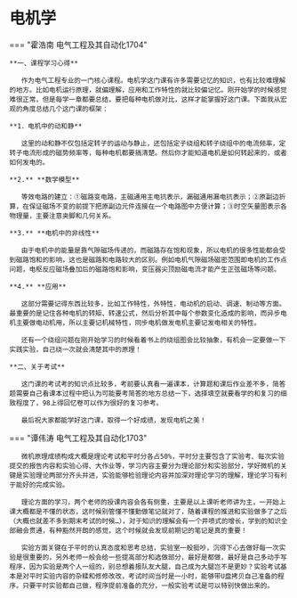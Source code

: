 # 电机学

=== "霍浩南 电气工程及其自动化1704"

    **一、课程学习心得**

    ​	作为电气工程专业的一门核心课程。电机学这门课有许多需要记忆的知识，也有比较难理解的地方。比如电机运行原理，就偏理解，应用和工作特性的就比较偏记忆。刚开始学的时候感觉难很正常，但是每学一章都要总结，要把每种电机做对比，这样才能掌握好这门课。下面我从宏观的角度总结几个这门课的框架：

    **1．电机中的动和静**

    ​	这里的动和静不仅包括定转子的运动与静止，还包括定子绕组和转子绕组中的电流频率，定转子电流形成的磁势频率等，每种电机都要搞清楚。然后你才能知道电机是如何转起来的，或者如何发电的。

    **2.** **数学模型**

    ​	等效电路的建立：①磁路变电路，主磁通用主电抗表示，漏磁通用漏电抗表示；②原副边折算，在保证磁场不变的前提下把原副边元件连接在一个电路图中方便计算；③时空矢量图表示各物理量，主要注意夹脚和几何关系。

    **3.** **电机中的非线性**

    ​	由于电机中的能量是靠气隙磁场传递的，而磁路存在饱和现象，所以电机的很多性能都会受到磁路饱和的影响，这也是磁路和电路较大的区别。例如电机气隙磁场磁密范围即电机的工作点问题，电枢反应磁场叠加后的磁路饱和影响，变压器尖顶励磁电流才能产生正弦磁场等问题。

    **4.** **应用**

    ​	这部分需要记得东西比较多，比如工作特性，外特性，电动机的启动、调速、制动等方面。最重要的是记住各种电机的转矩、转速公式，然后分析其中每个参数变化造成的影响，而异步电机主要做电动机用，所以主要记机械特性，同步电机做发电机主要记发电相关的特性。

    ​	还有一个绕组问题在刚开始学习的时候看着书上的绕组图会比较抽象，有机会一定要做一下实践实验，自己绕一次就会清楚其中的原理！

    **二、关于考试**

    ​	这门课的考试考的知识点比较多，考前要认真看一遍课本，计算题和课后作业差不多，简答题需要自己看课本过程中把认为可能要考简答的地方总结一下，选择填空就要看学的和复习的细致程度了，98上得回忆卷可以作为很好的复习参考。

    ​	最后祝大家都能学好这门课，取得一个好成绩，发现电机之美！

=== "谭伟涛 电气工程及其自动化1703"

    ​	微机原理成绩构成大概是理论考试和平时分各占50%，平时分主要包含了实验考、每次实验提交的报告内容和实验心得、大作业等，学习内容主要分为理论部分和实验部分，学好微机的关键是实验理论两部分齐头并进，实验能够检验理论内容并加深对理论学习的理解，理论学习有利于能好的完成实验。

    ​	理论方面的学习，两个老师的授课内容会各有侧重，主要是以上课听老师讲为主，一开始上课大概都是不懂的状态，这时候别管懂不懂勤做笔记就对了，随着课程的推进和实验做多了之后（大概也就差不多到期末考试的时候…），对于知识的理解会有一个井喷式的增长，学到的知识全部融会贯通，有种豁然开朗的感觉，这个时候就会发现前期记的笔记是真的重要！

    ​	实验方面关键在于平时的认真态度和思考总结，实验室一般挺吵，沉得下心去做好每一次实验是很重要的，另外老师一般会给一些提高部分和选做部分，最好是都做，最好是自己多动手写程序，因为实验是两个人一组的，别总想着报队友大腿，自己成为大腿岂不是更妙？实验考试基本是对平时实验内容的杂糅和修修改改，考试时间当时是一小时，能够带U盘拷贝自己准备的程序。只要平时实验都自己做，程序提前准备的充分，一般实验考试是可以特别快做出来的。